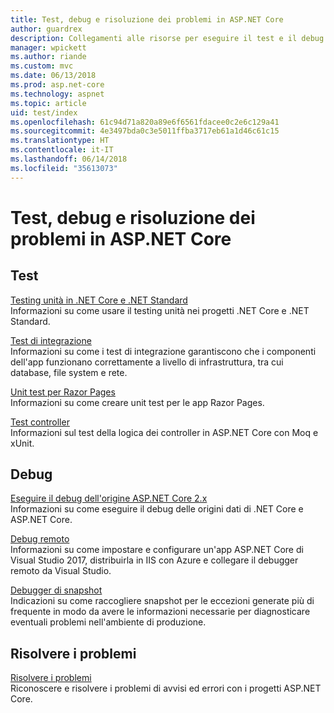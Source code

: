 ```yaml
---
title: Test, debug e risoluzione dei problemi in ASP.NET Core
author: guardrex
description: Collegamenti alle risorse per eseguire il test e il debug di applicazioni ASP.NET Core.
manager: wpickett
ms.author: riande
ms.custom: mvc
ms.date: 06/13/2018
ms.prod: asp.net-core
ms.technology: aspnet
ms.topic: article
uid: test/index
ms.openlocfilehash: 61c94d71a820a89e6f6561fdacee0c2e6c129a41
ms.sourcegitcommit: 4e3497bda0c3e5011ffba3717eb61a1d46c61c15
ms.translationtype: HT
ms.contentlocale: it-IT
ms.lasthandoff: 06/14/2018
ms.locfileid: "35613073"
---
```

# <a name="test-debug-and-troubleshoot-in-aspnet-core"></a>Test, debug e risoluzione dei problemi in ASP.NET Core

## <a name="test"></a>Test

[Testing unità in .NET Core e .NET Standard](/dotnet/articles/core/testing/)  
Informazioni su come usare il testing unità nei progetti .NET Core e .NET Standard.

[Test di integrazione](xref:test/integration-tests)  
Informazioni su come i test di integrazione garantiscono che i componenti dell'app funzionano correttamente a livello di infrastruttura, tra cui database, file system e rete.

[Unit test per Razor Pages](xref:test/razor-pages-tests)  
Informazioni su come creare unit test per le app Razor Pages.

[Test controller](xref:mvc/controllers/testing)  
Informazioni sul test della logica dei controller in ASP.NET Core con Moq e xUnit.

## <a name="debug"></a>Debug

[Eseguire il debug dell'origine ASP.NET Core 2.x](https://github.com/aspnet/Docs/issues/4155)  
Informazioni su come eseguire il debug delle origini dati di .NET Core e ASP.NET Core.

[Debug remoto](/visualstudio/debugger/remote-debugging-azure)  
Informazioni su come impostare e configurare un'app ASP.NET Core di Visual Studio 2017, distribuirla in IIS con Azure e collegare il debugger remoto da Visual Studio.

[Debugger di snapshot](/azure/application-insights/app-insights-snapshot-debugger)  
Indicazioni su come raccogliere snapshot per le eccezioni generate più di frequente in modo da avere le informazioni necessarie per diagnosticare eventuali problemi nell'ambiente di produzione.

## <a name="troubleshoot"></a>Risolvere i problemi

[Risolvere i problemi](xref:test/troubleshoot)  
Riconoscere e risolvere i problemi di avvisi ed errori con i progetti ASP.NET Core.
